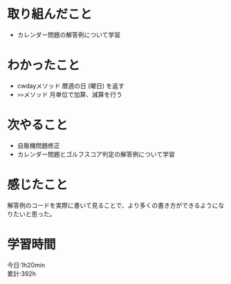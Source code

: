 # 取り組んだこと       
- カレンダー問題の解答例について学習
# わかったこと
- cwdayメソッド
  暦週の日 (曜日) を返す
- `>>`メソッド
  月単位で加算、減算を行う
# 次やること  
- 自販機問題修正
- カレンダー問題とゴルフスコア判定の解答例について学習
# 感じたこと
解答例のコードを実際に書いて見ることで、より多くの書き方ができるようになりたいと思った。
# 学習時間  
今日:1h20min  
累計:392h
